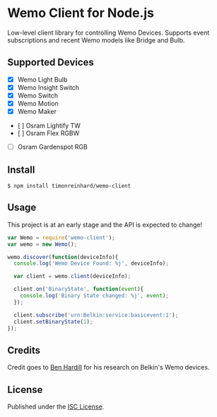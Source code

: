 # Wemo Client for Node.js

Low-level client library for controlling Wemo Devices. Supports event subscriptions and recent Wemo models like Bridge and Bulb.

## Supported Devices

  * [x] Wemo Light Bulb
  * [x] Wemo Insight Switch
  * [x] Wemo Switch
  * [x] Wemo Motion
  * [x] Wemo Maker
  * [ ] Osram Lightify TW
  * [ ] Osram Flex RGBW
  * [ ] Osram Gardenspot RGB

## Install

```
$ npm install timonreinhard/wemo-client
```

## Usage

This project is at an early stage and the API is expected to change!

```javascript
var Wemo = require('wemo-client');
var wemo = new Wemo();

wemo.discover(function(deviceInfo){
  console.log('Wemo Device Found: %j', deviceInfo);

  var client = wemo.client(deviceInfo);

  client.on('BinaryState', function(event){
    console.log('Binary State changed: %j', event);
  });

  client.subscribe('urn:Belkin:service:basicevent:1');
  client.setBinaryState(1);
});
```

## Credits

Credit goes to [Ben Hardill](http://www.hardill.me.uk/wordpress/tag/wemo/) for his research on Belkin's Wemo devices.

## License

Published under the [ISC License](https://github.com/timonreinhard/wemo-client/blob/master/LICENSE).

